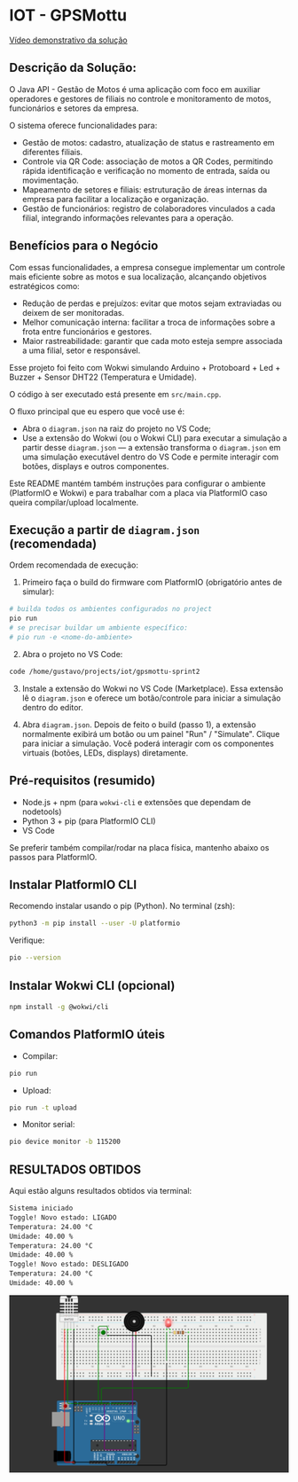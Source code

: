 
# IOT - GPSMottu 

[Vídeo demonstrativo da solução](https://youtu.be/4bZLAtOSI-M)

## Descrição da Solução:
O Java API - Gestão de Motos é uma aplicação com foco em auxiliar operadores e gestores de filiais no controle e monitoramento de motos, funcionários e setores da empresa.

O sistema oferece funcionalidades para:

-	Gestão de motos: cadastro, atualização de status e rastreamento em diferentes filiais.
-	Controle via QR Code: associação de motos a QR Codes, permitindo rápida identificação e verificação no momento de entrada, saída ou movimentação.
-	Mapeamento de setores e filiais: estruturação de áreas internas da empresa para facilitar a localização e organização.
-	Gestão de funcionários: registro de colaboradores vinculados a cada filial, integrando informações relevantes para a operação.

## Benefícios para o Negócio

Com essas funcionalidades, a empresa consegue implementar um controle mais eficiente sobre as motos e sua localização, alcançando objetivos estratégicos como:
-	Redução de perdas e prejuízos: evitar que motos sejam extraviadas ou deixem de ser monitoradas.
-	Melhor comunicação interna: facilitar a troca de informações sobre a frota entre funcionários e gestores.
-	Maior rastreabilidade: garantir que cada moto esteja sempre associada a uma filial, setor e responsável.


Esse projeto foi feito com Wokwi simulando Arduino + Protoboard + Led + Buzzer + Sensor DHT22 (Temperatura e Umidade).

O código à ser executado está presente em `src/main.cpp`.


O fluxo principal que eu espero que você use é:

- Abra o `diagram.json` na raiz do projeto no VS Code;
- Use a extensão do Wokwi (ou o Wokwi CLI) para executar a simulação a partir desse `diagram.json` — a extensão transforma o `diagram.json` em uma simulação executável dentro do VS Code e permite interagir com botões, displays e outros componentes.

Este README mantém também instruções para configurar o ambiente (PlatformIO e Wokwi) e para trabalhar com a placa via PlatformIO caso queira compilar/upload localmente.

## Execução a partir de `diagram.json` (recomendada)

Ordem recomendada de execução:

1) Primeiro faça o build do firmware com PlatformIO (obrigatório antes de simular):

```bash
# builda todos os ambientes configurados no project
pio run
# se precisar buildar um ambiente específico:
# pio run -e <nome-do-ambiente>
```

2) Abra o projeto no VS Code:

```bash
code /home/gustavo/projects/iot/gpsmottu-sprint2
```

3) Instale a extensão do Wokwi no VS Code (Marketplace). Essa extensão lê o `diagram.json` e oferece um botão/controle para iniciar a simulação dentro do editor.

4) Abra `diagram.json`. Depois de feito o build (passo 1), a extensão normalmente exibirá um botão ou um painel "Run" / "Simulate". Clique para iniciar a simulação. Você poderá interagir com os componentes virtuais (botões, LEDs, displays) diretamente.

## Pré-requisitos (resumido)
- Node.js + npm (para `wokwi-cli` e extensões que dependam de nodetools)
- Python 3 + pip (para PlatformIO CLI)
- VS Code

Se preferir também compilar/rodar na placa física, mantenho abaixo os passos para PlatformIO.

## Instalar PlatformIO CLI
Recomendo instalar usando o pip (Python). No terminal (zsh):

```bash
python3 -m pip install --user -U platformio
```

Verifique:

```bash
pio --version
```

## Instalar Wokwi CLI (opcional)
```bash
npm install -g @wokwi/cli
```

## Comandos PlatformIO úteis
- Compilar:

```bash
pio run
```

- Upload:

```bash
pio run -t upload
```

- Monitor serial:

```bash
pio device monitor -b 115200
```

## RESULTADOS OBTIDOS

Aqui estão alguns resultados obtidos via terminal:
```bash
Sistema iniciado
Toggle! Novo estado: LIGADO
Temperatura: 24.00 °C
Umidade: 40.00 %
Temperatura: 24.00 °C
Umidade: 40.00 %
Toggle! Novo estado: DESLIGADO
Temperatura: 24.00 °C
Umidade: 40.00 %
```

![alt text](arduino.png)

